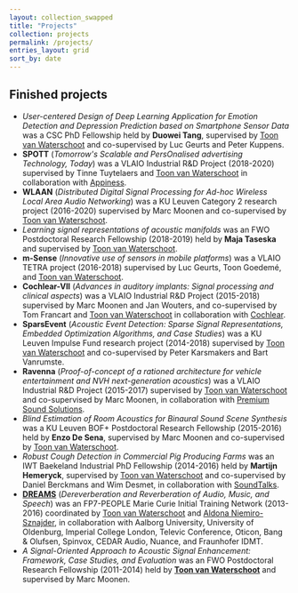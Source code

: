 ```yaml
---
layout: collection_swapped
title: "Projects"
collection: projects
permalink: /projects/
entries_layout: grid
sort_by: date
---
```


## Finished projects
* *User-centered Design of Deep Learning Application for Emotion Detection and Depression Prediction based on Smartphone Sensor Data* was a CSC PhD Fellowship held by **Duowei Tang**, supervised by [Toon van Waterschoot](team/toon_vanwaterschoot/) and co-supervised by Luc Geurts and Peter Kuppens.
* **SPOTT** (*Tomorrow's Scalable and PersOnalised advertising Technology, Today*) was a VLAIO Industrial R&D Project (2018-2020) supervised by Tinne Tuytelaers and [Toon van Waterschoot](team/toon_vanwaterschoot/) in collaboration with [Appiness](https://spott.ai).
* **WLAAN** (*Distributed Digital Signal Processing for Ad-hoc Wireless Local Area Audio Networking*) was a KU Leuven Category 2 research project (2016-2020) supervised by Marc Moonen and co-supervised by [Toon van Waterschoot](team/toon_vanwaterschoot/).
* *Learning signal representations of acoustic manifolds* was an FWO Postdoctoral Research Fellowship (2018-2019) held by **Maja Taseska** and supervised by [Toon van Waterschoot](team/toon_vanwaterschoot/).
* **m-Sense** (*Innovative use of sensors in mobile platforms*) was a VLAIO TETRA project (2016-2018) supervised by Luc Geurts, Toon Goedemé, and [Toon van Waterschoot](team/toon_vanwaterschoot/).
* **Cochlear-VII** (*Advances in auditory implants: Signal processing and clinical aspects*) was a VLAIO Industrial R&D Project (2015-2018) supervised by Marc Moonen and Jan Wouters, and co-supervised by Tom Francart and [Toon van Waterschoot](team/toon_vanwaterschoot/) in collaboration with [Cochlear](https://www.cochlear.com).
* **SparsEvent** (*Acoustic Event Detection: Sparse Signal Representations, Embedded Optimization Algorithms, and Case Studies*) was a KU Leuven Impulse Fund research project (2014-2018) supervised by [Toon van Waterschoot](team/toon_vanwaterschoot/) and co-supervised by Peter Karsmakers and Bart Vanrumste.
* **Ravenna** (*Proof-of-concept of a rationed architecture for vehicle entertainment and NVH next-generation acoustics*) was a VLAIO Industrial R&D Project (2015-2017) supervised by [Toon van Waterschoot](team/toon_vanwaterschoot/) and co-supervised by Marc Moonen, in collaboration with [Premium Sound Solutions](https://www.premiumsoundsolutions.com).
* *Blind Estimation of Room Acoustics for Binaural Sound Scene Synthesis* was a KU Leuven BOF+ Postdoctoral Research Fellowship (2015-2016) held by **Enzo De Sena**, supervised by Marc Moonen and co-supervised by [Toon van Waterschoot](team/toon_vanwaterschoot/).
* *Robust Cough Detection in Commercial Pig Producing Farms* was an IWT Baekeland Industrial PhD Fellowship (2014-2016) held by **Martijn Hemeryck**, supervised by [Toon van Waterschoot](team/toon_vanwaterschoot/) and co-supervised by Daniel Berckmans and Wim Desmet, in collaboration with [SoundTalks](https://www.soundtalks.com).
* **[DREAMS](https://www.dreams-itn.eu)** (*Dereverberation and Reverberation of Audio, Music, and Speech*) was an FP7-PEOPLE Marie Curie Initial Training Network (2013-2016) coordinated by [Toon van Waterschoot](team/toon_vanwaterschoot/) and [Aldona Niemiro-Sznajder](team/aldona_niemiro/), in collaboration with Aalborg University, University of Oldenburg, Imperial College London, Televic Conference, Oticon, Bang & Olufsen, Spinvox, CEDAR Audio, Nuance, and Fraunhofer IDMT.
* *A Signal-Oriented Approach to Acoustic Signal Enhancement: Framework, Case Studies, and Evaluation* was an FWO Postdoctoral Research Fellowship (2011-2014) held by **[Toon van Waterschoot](team/toon_vanwaterschoot/)** and supervised by Marc Moonen.
